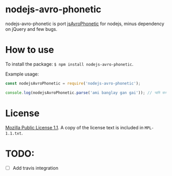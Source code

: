 # nodejs-avro-phonetic

nodejs-avro-phonetic is port [jsAvroPhonetic](https://github.com/dipu-bd/jsAvroPhonetic) for nodejs, minus dependency on jQuery and few bugs.

# How to use

To install the package: `$ npm install nodejs-avro-phonetic`.

Example usage:
```javascript
const nodejsAvroPhonetic = require('nodejs-avro-phonetic');

console.log(nodejsAvroPhonetic.parse('ami banglay gan gai')); // আমি বাংলায় গান গাই
```

# License

[Mozilla Public License 1.1](http://www.mozilla.org/MPL/1.1/). A copy of the license text is included in `MPL-1.1.txt`.

# TODO:
- [ ] Add travis integration
